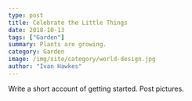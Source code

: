 ```yaml
---
type: post
title: Celebrate the Little Things
date: 2018-10-13
tags: ["Garden"]
summary: Plants are growing.
category: Garden
image: /img/site/category/world-design.jpg
author: "Ivan Hawkes"
---
```


Write a short account of getting started. Post pictures.